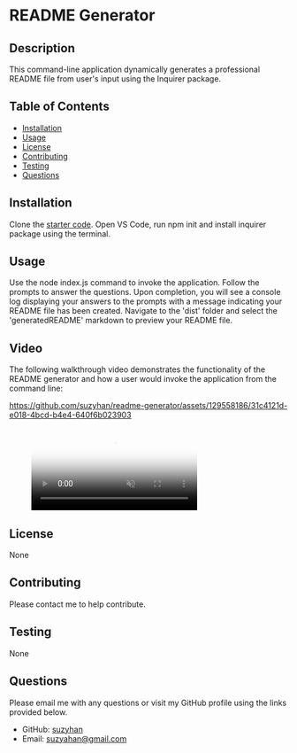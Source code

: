 # README Generator

## Description
This command-line application dynamically generates a professional README file from user's input using the Inquirer package.

## Table of Contents
* [Installation](#installation)
* [Usage](#usage)
* [License](#license)
* [Contributing](#contributing)
* [Testing](#testing)
* [Questions](#questions)  
  
## Installation
Clone the [starter code](https://github.com/coding-boot-camp/potential-enigma). Open VS Code, run npm init and install inquirer package using the terminal.

## Usage
Use the node index.js command to invoke the application. Follow the prompts to answer the questions. Upon completion, you will see a console log displaying your answers to the prompts with a message indicating your README file has been created. Navigate to the 'dist' folder and select the 'generatedREADME' markdown to preview your README file.

## Video
The following walkthrough video demonstrates the functionality of the README generator and how a user would invoke the application from the command line:

https://github.com/suzyhan/readme-generator/assets/129558186/31c4121d-e018-4bcd-b4e4-640f6b023903

<figure class="video_container">
  <video controls="true" allowfullscreen="true" poster="path/to/poster_image.png" muted="" loop="" autoplay="">
    <source src="assets/README-Generator.mp4" type="video/mp4">
  </video>
</figure>

## License
None

## Contributing
Please contact me to help contribute.

## Testing
None

## Questions
Please email me with any questions or visit my GitHub profile using the links provided below.
* GitHub: [suzyhan](https://github.com/suzyhan)
* Email: [suzyahan@gmail.com](mailto:suzyahan@gmail.com)
